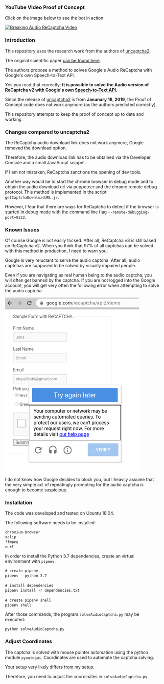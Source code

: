 
### YouTube Video Proof of Concept

Click on the image below to see the bot in action:

[![Breaking Audio ReCaptcha Video](https://img.youtube.com/vi/-qUHu8U9M38/0.jpg)](https://www.youtube.com/watch?v=-qUHu8U9M38)

### Introduction

This repository uses the research work from the authors of [uncaptcha2](https://github.com/ecthros/uncaptcha2). 

The original scientific paper [can be found here](https://uncaptcha.cs.umd.edu/papers/uncaptcha_woot17.pdf).

The authors propose a method to solves Google's Audio ReCaptcha with Google's own Speech-to-Text API.

Yes you read that correctly: **It is possible to solve the Audio version of ReCaptcha v2 with Google's own [Speech-to-Text API](https://cloud.google.com/speech-to-text).**

Since the release of [uncaptcha2](https://github.com/ecthros/uncaptcha2) is from **Janunary 18, 2019**,
the Proof of Concept code does not work anymore (as the authors predicted correctly).

This repository attempts to keep the proof of concept up to date and working.

### Changes compared to uncaptcha2

The ReCaptcha audio download link does not work anymore, Google removed the download option.

Therefore, the audio download link has to be obtained via the Developer Console and a small JavaScript snippet.

If I am not mistaken, ReCaptcha sanctions the opening of dev tools.

Another way would be to start the chrome browser in debug mode and to obtain the audio download url via puppeteer and the chrome remote debug protocol. This method is implemented in the script `getCaptchaDownloadURL.js`.

However, I fear that there are ways for ReCaptcha to detect if the browser is started in debug mode with the command line flag `--remote-debugging-port=9222`.

### Known Issues

Of course Google is not easily tricked. After all, ReCaptcha v3 is still based on ReCaptcha v2. When you think that 97% of all captchas can be solved with this method in production, I need to warn you:

Google is very reluctant to serve the audio captcha. After all, audio captchas are supposed to be solved by visually impaired people. 

Even if you are navigating as real human being to the audio captcha, you will often get banned by the captcha. If you are not logged into the Google account, you will get very often the following error when attempting to solve the audio captcha:

![Google Says no to the audio captcha](images/Google-says-no.png)

I do not know how Google decides to block you, but I heavily assume that the very simple act of repeatingly prompting for the audio captcha is enough to become suspicious.

### Installation

The code was developed and tested on Ubuntu 18.04.

The following software needs to be installed:

```
chromium-browser
xclip
ffmpeg
curl
```

In order to install the Python 3.7 dependencies, create an virtual environment with `pipenv`:

```
# create pipenv
pipenv --python 3.7

# install dependencies
pipenv install -r dependencies.txt

# create pipenv shell
pipenv shell
```

After those commands, the program `solveAudioCaptcha.py` may be executed:

```
python solveAudioCaptcha.py
```

### Adjust Coordinates

The captcha is solved with mouse pointer automation using the python module `pyautogui`.  Coordinates are used to automate the captcha solving.

Your setup very likely differs from my setup.

Therefore, you need to adjust the coordinates in `solveAudioCaptcha.py`.

